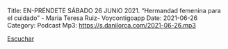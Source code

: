 Title: EN-PRÉNDETE SÁBADO 26 JUNIO 2021. “Hermandad femenina para el cuidado” - Maria Teresa Ruiz- Voycontigoapp
Date: 2021-06-26
Category: Podcast
Mp3: https://s.danilorca.com/2021-06-26.mp3

<a href="https://s.danilorca.com/2021-06-26.mp3" type="audio/mpeg">
Escuchar
</a>
